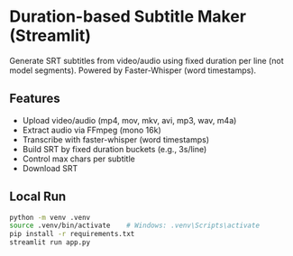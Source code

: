 # Duration-based Subtitle Maker (Streamlit)

Generate SRT subtitles from video/audio using fixed duration per line (not model segments). Powered by Faster-Whisper (word timestamps).

## Features
- Upload video/audio (mp4, mov, mkv, avi, mp3, wav, m4a)
- Extract audio via FFmpeg (mono 16k)
- Transcribe with faster-whisper (word timestamps)
- Build SRT by fixed duration buckets (e.g., 3s/line)
- Control max chars per subtitle
- Download SRT

## Local Run
```bash
python -m venv .venv
source .venv/bin/activate    # Windows: .venv\Scripts\activate
pip install -r requirements.txt
streamlit run app.py